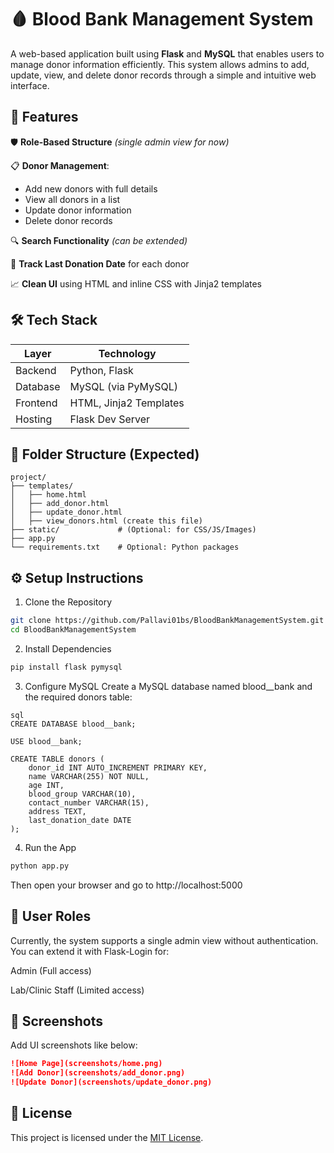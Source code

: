 # 🩸 Blood Bank Management System
A web-based application built using **Flask** and **MySQL** that enables users to manage donor information efficiently. This system allows admins to add, update, view, and delete donor records through a simple and intuitive web interface.

## 🔧 Features
🛡️ **Role-Based Structure** *(single admin view for now)*

📋 **Donor Management**:
  - Add new donors with full details
  - View all donors in a list
  - Update donor information
  - Delete donor records

🔍 **Search Functionality** *(can be extended)*

📅 **Track Last Donation Date** for each donor

📈 **Clean UI** using HTML and inline CSS with Jinja2 templates

## 🛠️ Tech Stack
|Layer	|Technology|
|------|------|
|Backend	|Python, Flask|
|Database	|MySQL (via PyMySQL)|
|Frontend	|HTML, Jinja2 Templates|
|Hosting	|Flask Dev Server|

## 📁 Folder Structure (Expected)
```
project/
├── templates/
│   ├── home.html
│   ├── add_donor.html
│   ├── update_donor.html
│   ├── view_donors.html (create this file)
├── static/             # (Optional: for CSS/JS/Images)
├── app.py
└── requirements.txt    # Optional: Python packages
```
## ⚙️ Setup Instructions
1. Clone the Repository
```bash
git clone https://github.com/Pallavi01bs/BloodBankManagementSystem.git
cd BloodBankManagementSystem
```

2. Install Dependencies
```bash
pip install flask pymysql
```
3. Configure MySQL
Create a MySQL database named blood__bank and the required donors table:
```
sql
CREATE DATABASE blood__bank;

USE blood__bank;

CREATE TABLE donors (
    donor_id INT AUTO_INCREMENT PRIMARY KEY,
    name VARCHAR(255) NOT NULL,
    age INT,
    blood_group VARCHAR(10),
    contact_number VARCHAR(15),
    address TEXT,
    last_donation_date DATE
);
```
4. Run the App
```bash
python app.py
```
Then open your browser and go to  http://localhost:5000

## 🔐 User Roles
Currently, the system supports a single admin view without authentication. You can extend it with Flask-Login for:

Admin (Full access)

Lab/Clinic Staff (Limited access)

## 📸 Screenshots
Add UI screenshots like below:

```md
![Home Page](screenshots/home.png)
![Add Donor](screenshots/add_donor.png)
![Update Donor](screenshots/update_donor.png)
```
## 📄 License
This project is licensed under the [MIT License](LICENSE).
